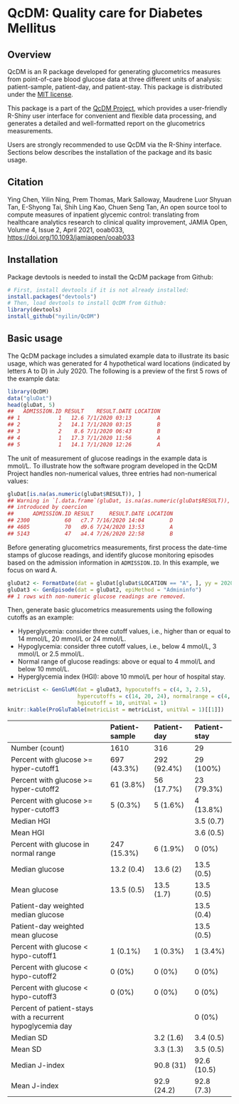 # QcDM: **Q**uality **c**are for **D**iabetes **M**ellitus

## Overview

QcDM is an R package developed for generating glucometrics measures from
point-of-care blood glucose data at three different units of analysis:
patient-sample, patient-day, and patient-stay. This package is
distributed under the [MIT license](LICENSE).

This package is a part of the [QcDM
Project](https://github.com/nyilin/QcDM_Project.git), which provides a
user-friendly R-Shiny user interface for convenient and flexible data
processing, and generates a detailed and well-formatted report on the
glucometrics measurements.

Users are strongly recommended to use QcDM via the R-Shiny interface.
Sections below describes the installation of the package and its basic
usage.

## Citation

Ying Chen, Yilin Ning, Prem Thomas, Mark Salloway, Maudrene Luor Shyuan Tan, E-Shyong Tai, Shih Ling Kao, Chuen Seng Tan, An open source tool to compute measures of inpatient glycemic control: translating from healthcare analytics research to clinical quality improvement, JAMIA Open, Volume 4, Issue 2, April 2021, ooab033, https://doi.org/10.1093/jamiaopen/ooab033

## Installation

Package devtools is needed to install the QcDM package from Github:

``` r
# First, install devtools if it is not already installed:
install.packages("devtools")
# Then, load devtools to install QcDM from Github:
library(devtools)
install_github("nyilin/QcDM")
```

## Basic usage

The QcDM package includes a simulated example data to illustrate its
basic usage, which was generated for 4 hypothetical ward locations
(indicated by letters A to D) in July 2020. The following is a preview
of the first 5 rows of the example data:

``` r
library(QcDM)
data("gluDat")
head(gluDat, 5)
##   ADMISSION.ID RESULT    RESULT.DATE LOCATION
## 1            1   12.6 7/1/2020 03:13        A
## 2            2   14.1 7/1/2020 03:15        B
## 3            2    8.6 7/1/2020 06:43        B
## 4            1   17.3 7/1/2020 11:56        A
## 5            1   14.1 7/1/2020 12:26        A
```

The unit of measurement of glucose readings in the example data is
mmol/L. To illustrate how the software program developed in the QcDM
Project handles non-numerical values, three entries had non-numerical
values:

``` r
gluDat[is.na(as.numeric(gluDat$RESULT)), ]
## Warning in `[.data.frame`(gluDat, is.na(as.numeric(gluDat$RESULT)), ): NAs
## introduced by coercion
##      ADMISSION.ID RESULT     RESULT.DATE LOCATION
## 2300           60   c7.7 7/16/2020 14:04        D
## 4605           70   d9.6 7/24/2020 13:53        A
## 5143           47   a4.4 7/26/2020 22:58        B
```

Before generating glucometrics measurements, first process the date-time
stamps of glucose readings, and identify glucose monitoring episodes
based on the admission information in `ADMISSION.ID`. In this example,
we focus on ward A.

``` r
gluDat2 <- FormatDate(dat = gluDat[gluDat$LOCATION == "A", ], yy = 2020, mm = 7)
gluDat3 <- GenEpisode(dat = gluDat2, epiMethod = "Admininfo")
## 1 rows with non-numeric glucose readings are removed.
```

Then, generate basic glucometrics measurements using the following
cutoffs as an example:

-   Hyperglycemia: consider three cutoff values, i.e., higher than or
    equal to 14 mmol/L, 20 mmol/L or 24 mmol/L.
-   Hypoglycemia: consider three cutoff values, i.e., below 4 mmol/L, 3
    mmol/L or 2.5 mmol/L.
-   Normal range of glucose readings: above or equal to 4 mmol/L and
    below 10 mmol/L.
-   Hyperglycemia index (HGI): above 10 mmol/L per hour of hospital
    stay.

``` r
metricList <- GenGluM(dat = gluDat3, hypocutoffs = c(4, 3, 2.5),
                      hypercutoffs = c(14, 20, 24), normalrange = c(4, 10),
                      hgicutoff = 10, unitVal = 1)
knitr::kable(ProGluTable(metricList = metricList, unitVal = 1)[[1]])
```

|                                                            | Patient-sample | Patient-day | Patient-stay |
|:-----------------------------------------------------------|:---------------|:------------|:-------------|
| Number (count)                                             | 1610           | 316         | 29           |
| Percent with glucose &gt;= hyper-cutoff1                   | 697 (43.3%)    | 292 (92.4%) | 29 (100%)    |
| Percent with glucose &gt;= hyper-cutoff2                   | 61 (3.8%)      | 56 (17.7%)  | 23 (79.3%)   |
| Percent with glucose &gt;= hyper-cutoff3                   | 5 (0.3%)       | 5 (1.6%)    | 4 (13.8%)    |
| Median HGI                                                 |                |             | 3.5 (0.7)    |
| Mean HGI                                                   |                |             | 3.6 (0.5)    |
| Percent with glucose in normal range                       | 247 (15.3%)    | 6 (1.9%)    | 0 (0%)       |
| Median glucose                                             | 13.2 (0.4)     | 13.6 (2)    | 13.5 (0.5)   |
| Mean glucose                                               | 13.5 (0.5)     | 13.5 (1.7)  | 13.5 (0.5)   |
| Patient-day weighted median glucose                        |                |             | 13.5 (0.4)   |
| Patient-day weighted mean glucose                          |                |             | 13.5 (0.5)   |
| Percent with glucose &lt; hypo-cutoff1                     | 1 (0.1%)       | 1 (0.3%)    | 1 (3.4%)     |
| Percent with glucose &lt; hypo-cutoff2                     | 0 (0%)         | 0 (0%)      | 0 (0%)       |
| Percent with glucose &lt; hypo-cutoff3                     | 0 (0%)         | 0 (0%)      | 0 (0%)       |
| Percent of patient-stays with a recurrent hypoglycemia day |                |             | 0 (0%)       |
| Median SD                                                  |                | 3.2 (1.6)   | 3.4 (0.5)    |
| Mean SD                                                    |                | 3.3 (1.3)   | 3.5 (0.5)    |
| Median J-index                                             |                | 90.8 (31)   | 92.6 (10.5)  |
| Mean J-index                                               |                | 92.9 (24.2) | 92.8 (7.3)   |

